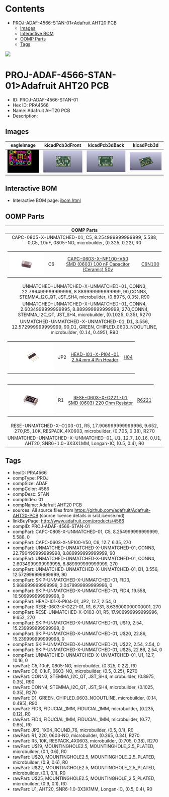 



Contents
========

* [PROJ-ADAF-4566-STAN-01>Adafruit AHT20 PCB](#proj-adaf-4566-stan-01adafruit-aht20-pcb)
	* [Images](#images)
	* [Interactive BOM](#interactive-bom)
	* [OOMP Parts](#oomp-parts)
	* [Tags](#tags)
  
![][im]
# PROJ-ADAF-4566-STAN-01>Adafruit AHT20 PCB

- ID: PROJ-ADAF-4566-STAN-01
- Hex ID: PRA4566
- Name: Adafruit AHT20 PCB
- Description: 

## Images
  
  

|eagleImage|kicadPcb3dFront|kicadPcb3dBack|kicadPcb3d|
| :---: | :---: | :---: | :---: |
|[![eagleImage](eagleImage_140.png)](eagleImage_600.png)|[![kicadPcb3dFront](kicadPcb3dFront_140.png)](kicadPcb3dFront_600.png)|[![kicadPcb3dBack](kicadPcb3dBack_140.png)](kicadPcb3dBack_600.png)|[![kicadPcb3d](kicadPcb3d_140.png)](kicadPcb3d_600.png)|

## Interactive BOM

- Interactive BOM page: [ibom.html](kicad/bom/ibom.html)

## OOMP Parts
  

|OOMP Parts|
| :---: |
|CAPC-0805-X-UNMATCHED-01, C5, 8.254999999999999, 5.588, 0,C5, 10uF, 0805-NO, microbuilder, (0.325, 0.22), R0|
|<table><tr><td>![CAPC-0603-X-NF100-V50](https://raw.githubusercontent.com/oomlout/oomlout_OOMP_parts/main/CAPC-0603-X-NF100-V50/image_140.jpg)</td><td> C6</td><td>[CAPC-0603-X-NF100-V50<br>SMD (0603) 100 nF Capacitor (Ceramic) 50v](https://github.com/oomlout/oomlout_OOMP_parts/tree/main/CAPC-0603-X-NF100-V50/)</td><td>[C6N100](https://github.com/oomlout/oomlout_OOMP_parts/tree/main/CAPC-0603-X-NF100-V50/)</td></tr></table>|
|UNMATCHED-UNMATCHED-X-UNMATCHED-01, CONN3, 22.796499999999998, 8.889999999999999, 90,CONN3, STEMMA_I2C_QT, JST_SH4, microbuilder, (0.8975, 0.35), R90|
|UNMATCHED-UNMATCHED-X-UNMATCHED-01, CONN4, 2.6034999999999995, 8.889999999999999, 270,CONN4, STEMMA_I2C_QT, JST_SH4, microbuilder, (0.1025, 0.35), R270|
|UNMATCHED-UNMATCHED-X-UNMATCHED-01, D1, 3.556, 12.572999999999999, 90,D1, GREEN, CHIPLED_0603_NOOUTLINE, microbuilder, (0.14, 0.495), R90|
|<table><tr><td>![HEAD-I01-X-PI04-01](https://raw.githubusercontent.com/oomlout/oomlout_OOMP_parts/main/HEAD-I01-X-PI04-01/image_140.jpg)</td><td> JP2</td><td>[HEAD-I01-X-PI04-01<br>2.54 mm 4 Pin Header](https://github.com/oomlout/oomlout_OOMP_parts/tree/main/HEAD-I01-X-PI04-01/)</td><td>[H04](https://github.com/oomlout/oomlout_OOMP_parts/tree/main/HEAD-I01-X-PI04-01/)</td></tr></table>|
|<table><tr><td>![RESE-0603-X-O221-01](https://raw.githubusercontent.com/oomlout/oomlout_OOMP_parts/main/RESE-0603-X-O221-01/image_140.jpg)</td><td> R1</td><td>[RESE-0603-X-O221-01<br>SMD (0603) 220 Ohm Resistor](https://github.com/oomlout/oomlout_OOMP_parts/tree/main/RESE-0603-X-O221-01/)</td><td>[R6221](https://github.com/oomlout/oomlout_OOMP_parts/tree/main/RESE-0603-X-O221-01/)</td></tr></table>|
|RESE-UNMATCHED-X-O103-01, R5, 17.906999999999996, 9.652, 270,R5, 10K, RESPACK_4X0603, microbuilder, (0.705, 0.38), R270|
|UNMATCHED-UNMATCHED-X-UNMATCHED-01, U1, 12.7, 10.16, 0,U1, AHT20, SNR6-1.0-3X3X1MM, Longan-IC, (0.5, 0.4), R0|

## Tags

- hexID: PRA4566
- oompType: PROJ
- oompSize: ADAF
- oompColor: 4566
- oompDesc: STAN
- oompIndex: 01
- oompName: Adafruit AHT20 PCB
- sources: All source files from https://github.com/adafruit/Adafruit-AHT20-PCB (source licence details in srcLicense.md)
- linkBuyPage: http://www.adafruit.com/products/4566
- oompID: PROJ-ADAF-4566-STAN-01
- oompPart: CAPC-0805-X-UNMATCHED-01, C5, 8.254999999999999, 5.588, 0
- oompPart: CAPC-0603-X-NF100-V50, C6, 12.7, 6.35, 270
- oompPart: UNMATCHED-UNMATCHED-X-UNMATCHED-01, CONN3, 22.796499999999998, 8.889999999999999, 90
- oompPart: UNMATCHED-UNMATCHED-X-UNMATCHED-01, CONN4, 2.6034999999999995, 8.889999999999999, 270
- oompPart: UNMATCHED-UNMATCHED-X-UNMATCHED-01, D1, 3.556, 12.572999999999999, 90
- oompPart: SKIP-UNMATCHED-X-UNMATCHED-01, FID3, 5.968999999999999, 3.0479999999999996, 0
- oompPart: SKIP-UNMATCHED-X-UNMATCHED-01, FID4, 19.558, 16.509999999999998, 0
- oompPart: HEAD-I01-X-PI04-01, JP2, 12.7, 2.54, 0
- oompPart: RESE-0603-X-O221-01, R1, 6.731, 8.636000000000001, 270
- oompPart: RESE-UNMATCHED-X-O103-01, R5, 17.906999999999996, 9.652, 270
- oompPart: SKIP-UNMATCHED-X-UNMATCHED-01, U$19, 2.54, 15.239999999999998, 0
- oompPart: SKIP-UNMATCHED-X-UNMATCHED-01, U$20, 22.86, 15.239999999999998, 0
- oompPart: SKIP-UNMATCHED-X-UNMATCHED-01, U$22, 2.54, 2.54, 0
- oompPart: SKIP-UNMATCHED-X-UNMATCHED-01, U$25, 22.86, 2.54, 0
- oompPart: UNMATCHED-UNMATCHED-X-UNMATCHED-01, U1, 12.7, 10.16, 0
- rawPart: C5, 10uF, 0805-NO, microbuilder, (0.325, 0.22), R0
- rawPart: C6, 0.1uF, 0603-NO, microbuilder, (0.5, 0.25), R270
- rawPart: CONN3, STEMMA_I2C_QT, JST_SH4, microbuilder, (0.8975, 0.35), R90
- rawPart: CONN4, STEMMA_I2C_QT, JST_SH4, microbuilder, (0.1025, 0.35), R270
- rawPart: D1, GREEN, CHIPLED_0603_NOOUTLINE, microbuilder, (0.14, 0.495), R90
- rawPart: FID3, FIDUCIAL_1MM, FIDUCIAL_1MM, microbuilder, (0.235, 0.12), R0
- rawPart: FID4, FIDUCIAL_1MM, FIDUCIAL_1MM, microbuilder, (0.77, 0.65), R0
- rawPart: JP2, 1X04_ROUND_76, microbuilder, (0.5, 0.1), R0
- rawPart: R1, 220, 0603-NO, microbuilder, (0.265, 0.34), R270
- rawPart: R5, 10K, RESPACK_4X0603, microbuilder, (0.705, 0.38), R270
- rawPart: U$19, MOUNTINGHOLE2.5, MOUNTINGHOLE_2.5_PLATED, microbuilder, (0.1, 0.6), R0
- rawPart: U$20, MOUNTINGHOLE2.5, MOUNTINGHOLE_2.5_PLATED, microbuilder, (0.9, 0.6), R0
- rawPart: U$22, MOUNTINGHOLE2.5, MOUNTINGHOLE_2.5_PLATED, microbuilder, (0.1, 0.1), R0
- rawPart: U$25, MOUNTINGHOLE2.5, MOUNTINGHOLE_2.5_PLATED, microbuilder, (0.9, 0.1), R0
- rawPart: U1, AHT20, SNR6-1.0-3X3X1MM, Longan-IC, (0.5, 0.4), R0



[im]: kicadPcb3d_450.png
